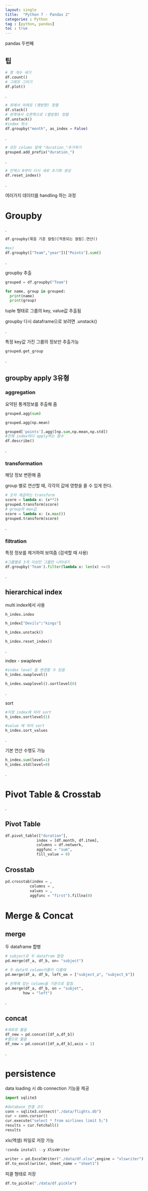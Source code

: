 ```yaml
---
layout: single
title:  "Python 7 - Pandas 2"
categories : Python
tag : [python, pandas]
toc : true
---
```


pandas 두번째

## 팁

```python
# 항 개수 세기
df.count()
# 그래프 그리기
df.plot()
```

.

```python
# 위에서 아래로 (행방향) 정렬
df.stack()
# 왼쪽에서 오른쪽으로 (열방향) 정렬
df.unstack()
#index 취소
df.groupby("month", as_index = False)

```

.

```python
# 모든 column 앞에 "duration_"추가하기
grouped.add_prefix("duration_")
```

.

```python
# 인덱스 0부터 다시 새로 초기화 생성
df.reset_index()
```

.

여러가지 데이터를 handling 하는 과정

# Groupby

.

```python
df.groupby(묶음 기준 칼럼)[적용되는 칼럼].연산()

#ex)
df.groupby(["Team","year"])["Points"].sum()
```

.

groupby 추출

```python
grouped = df.groupby("Team")

for name, group in grouped:
  print(name)
  print(group)
```

tuple 형태로 그룹의 key, value값 추출됨

groupby 다시 dataframe으로 보려면 .unstack()

.

특정 key값 가진 그룹의 정보만 추출가능

```python
grouped.get_group
```

.

## groupby apply 3유형

### aggregation

요약된 통계정보를 추출해 줌

```python
grouped.agg(sum)

grouped.agg(np.mean)

grouped['points'].agg([np.sum,np.mean,np.std])
#전체 index마다 apply하는 함수
df.describe()
```

.

### transformation

해당 정보 변환해 줌

group 별로 연산할 때, 각각의 값에 영향을 줄 수 있게 한다.

```python
# 숫자 제곱하는 transform
score = lambda x: (x**2)
grouped.transform(score)
# group의 max값
score = lambda x: (x.max())
grouped.transform(score)
```

.

### filtration

특정 정보를 제거하여 보여줌 (검색할 때 사용)

```python
#그룹별로 3개 이상인 그룹만 나타내기
df.groupby('Team').filter(lambda x: len(x) >=3)
```

.

## hierarchical index

multi index에서 사용

```python
h_index.index

h_index["Devils":"kings"]

h_index.unstack()

h_index.reset_index()

```

.

index - swaplevel

```python
#index level 을 변경할 수 있음
h_index.swaplevel()

h_index.swaplevel().sortlevel(0)
```

.

sort

```python
#지정 index에 따라 sort 
h_index.sortlevel(1)

#value 에 따라 sort
h_index.sort_values
```

.

기본 연산 수행도 가능

```python
h_index.sum(level=1)
h_index.std(level=0)
```

.



# Pivot Table & Crosstab

.

## Pivot Table

```python
df.pivot_table(["duration"],
              index = [df.month, df.item],
              columns = df.network,
              aggfunc = "sum",
              fill_value = 0)
```

## Crosstab

```python
pd.crosstab(index = ,
           columns = ,
           values = ,
           aggfunc = "first").fillna(0)
```



# Merge & Concat

## merge

두 dataframe 합병

```python
# subject로 두 datafram 합침
pd.merge(df_a, df_b, on= "subject")

# 두 data의 column이름이 다를때
pd.merge(df_a, df_b, left_on = ["subject_a", "subject_b"])
```

```python
# 왼쪽에 있는 column을 기준으로 합침
pd.merge(df_a, df_b, on = "subjet",
        how = "left")
```

.

## concat

```python
#세로로 붙음
df_new = pd.concat([df_a,df_b])
#옆으로 붙음
df_new = pd.concat([df_a,df_b],axis = 1)
```

.



# persistence

data loading 시 db connection 기능을 제공

```python
import sqlite3

#database 연결 코드
conn = sqlite3.connect("./data/flights.db")
cur = conn.cursor()
cur.execute("select * from airlines limit 5;")
results = cur.fetchall()
results
```

xls(엑셀) 파일로 저장 가능

```python
!conda install --y XlsxWriter
```

```python
writer = pd.ExcelWriter("./data/df.xlsx",engine = "xlswriter")
df.to_excel(writer, sheet_name = "sheet1")
```

피클 형태로 저장

```python
df.to_pickle("./data/df.pickle")
```


